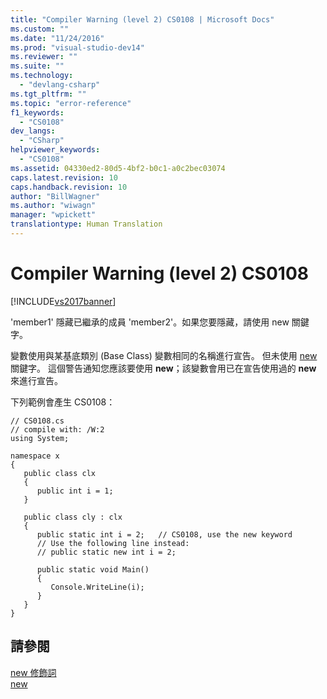 ```yaml
---
title: "Compiler Warning (level 2) CS0108 | Microsoft Docs"
ms.custom: ""
ms.date: "11/24/2016"
ms.prod: "visual-studio-dev14"
ms.reviewer: ""
ms.suite: ""
ms.technology: 
  - "devlang-csharp"
ms.tgt_pltfrm: ""
ms.topic: "error-reference"
f1_keywords: 
  - "CS0108"
dev_langs: 
  - "CSharp"
helpviewer_keywords: 
  - "CS0108"
ms.assetid: 04330ed2-80d5-4bf2-b0c1-a0c2bec03074
caps.latest.revision: 10
caps.handback.revision: 10
author: "BillWagner"
ms.author: "wiwagn"
manager: "wpickett"
translationtype: Human Translation
---
```

# Compiler Warning (level 2) CS0108
[!INCLUDE[vs2017banner](../../../csharp/includes/vs2017banner.md)]

'member1' 隱藏已繼承的成員 'member2'。如果您要隱藏，請使用 new 關鍵字。  
  
 變數使用與某基底類別 \(Base Class\) 變數相同的名稱進行宣告。  但未使用 [new](../../../csharp/language-reference/keywords/new.md) 關鍵字。  這個警告通知您應該要使用 **new**；該變數會用已在宣告使用過的 **new** 來進行宣告。  
  
 下列範例會產生 CS0108：  
  
```  
// CS0108.cs  
// compile with: /W:2  
using System;  
  
namespace x  
{  
   public class clx  
   {  
      public int i = 1;  
   }  
  
   public class cly : clx  
   {  
      public static int i = 2;   // CS0108, use the new keyword  
      // Use the following line instead:  
      // public static new int i = 2;  
  
      public static void Main()  
      {  
         Console.WriteLine(i);  
      }  
   }  
}  
```  
  
## 請參閱  
 [new 修飾詞](../../../csharp/language-reference/keywords/new-modifier.md)   
 [new](../../../csharp/language-reference/keywords/new.md)